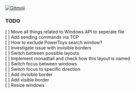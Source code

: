 <a href="https://gitmoji.dev">
  <img
    src="https://img.shields.io/badge/gitmoji-%20😜%20😍-FFDD67.svg?style=flat-square"
    alt="Gitmoji"
  />
</a>

### TODO
[ ] Move all things related to Windows API to seperate file  \
[ ] Add sending commands via TCP \
[ ] How to exclude PowerToys search window? \
[ ] Investigate issue with invisible borders \
[ ] Switch between possible layouts \
[ ] Implement monadtail and check how this layout is named \
[ ] Switch focus between windows \
[ ] Switch focus to specific direction \
[ ] Add invisible border \
[ ] Add visible border \
[ ] Resize windows



